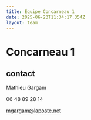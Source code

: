 ```yaml
---
title: Équipe Concarneau 1
date: 2025-06-23T11:34:17.354Z
layout: team
---
```


# Concarneau 1



## contact 

Mathieu Gargam

 06 48 89 28 14

mgargam@laposte.net

